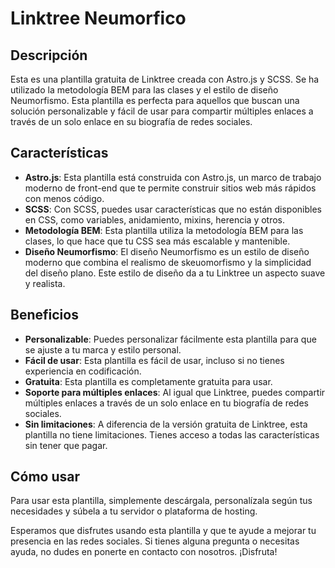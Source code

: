 # Linktree Neumorfico

## Descripción

Esta es una plantilla gratuita de Linktree creada con Astro.js y SCSS. Se ha utilizado la metodología BEM para las clases y el estilo de diseño Neumorfismo. Esta plantilla es perfecta para aquellos que buscan una solución personalizable y fácil de usar para compartir múltiples enlaces a través de un solo enlace en su biografía de redes sociales.

## Características

- **Astro.js**: Esta plantilla está construida con Astro.js, un marco de trabajo moderno de front-end que te permite construir sitios web más rápidos con menos código.
- **SCSS**: Con SCSS, puedes usar características que no están disponibles en CSS, como variables, anidamiento, mixins, herencia y otros.
- **Metodología BEM**: Esta plantilla utiliza la metodología BEM para las clases, lo que hace que tu CSS sea más escalable y mantenible.
- **Diseño Neumorfismo**: El diseño Neumorfismo es un estilo de diseño moderno que combina el realismo de skeuomorfismo y la simplicidad del diseño plano. Este estilo de diseño da a tu Linktree un aspecto suave y realista.

## Beneficios

- **Personalizable**: Puedes personalizar fácilmente esta plantilla para que se ajuste a tu marca y estilo personal.
- **Fácil de usar**: Esta plantilla es fácil de usar, incluso si no tienes experiencia en codificación.
- **Gratuita**: Esta plantilla es completamente gratuita para usar.
- **Soporte para múltiples enlaces**: Al igual que Linktree, puedes compartir múltiples enlaces a través de un solo enlace en tu biografía de redes sociales.
- **Sin limitaciones**: A diferencia de la versión gratuita de Linktree, esta plantilla no tiene limitaciones. Tienes acceso a todas las características sin tener que pagar.

## Cómo usar

Para usar esta plantilla, simplemente descárgala, personalízala según tus necesidades y súbela a tu servidor o plataforma de hosting.

Esperamos que disfrutes usando esta plantilla y que te ayude a mejorar tu presencia en las redes sociales. Si tienes alguna pregunta o necesitas ayuda, no dudes en ponerte en contacto con nosotros. ¡Disfruta!


